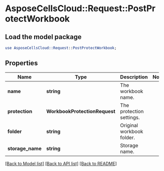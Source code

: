 # AsposeCellsCloud::Request::PostProtectWorkbook 

## Load the model package
```perl
use AsposeCellsCloud::Request::PostProtectWorkbook;
```

## Properties
Name | Type | Description | Notes
------------ | ------------- | ------------- | -------------
**name** | **string** | The workbook name. |
**protection** | **WorkbookProtectionRequest** | The protection settings. |
**folder** | **string** | Original workbook folder. |
**storage_name** | **string** | Storage name. |  

[[Back to Model list]](../README.md#documentation-for-requests) [[Back to API list]](../README.md#documentation-for-api-endpoints) [[Back to README]](../README.md)

